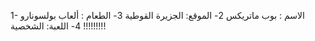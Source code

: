 1- الاسم : بوب ماتريكس
2- الموقع: الجزيرة القوطية
3- الطعام : ألعاب بولسونارو !!!!!!!!!
4- اللعبة: الشخصية
